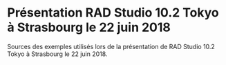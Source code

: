 # Présentation RAD Studio 10.2 Tokyo à Strasbourg le 22 juin 2018

Sources des exemples utilisés lors de la présentation de RAD Studio 10.2 Tokyo à Strasbourg le 22 juin 2018.
